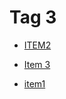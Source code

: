 # Tag 3


 - [ITEM2](../ITEM2/index.md)
    
 - [Item 3](../Item%203/index.md)
    
 - [item1](../item1/index.md)
    
